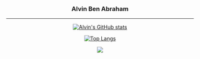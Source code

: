 <!--
**alvynben/alvynben** is a ✨ _special_ ✨ repository because its `README.md` (this file) appears on your GitHub profile.

Here are some ideas to get you started:

- 🔭 I’m currently working on ...
- 🌱 I’m currently learning ...
- 👯 I’m looking to collaborate on ...
- 🤔 I’m looking for help with ...
- 💬 Ask me about ...
- 📫 How to reach me: ...
- 😄 Pronouns: ...
- ⚡ Fun fact: ...
-->

<div align="center">

### Alvin Ben Abraham
<hr />
  
[![Alvin's GitHub stats](https://github-readme-stats.vercel.app/api?username=alvynben&show_icons=true&theme=dark)](https://github.com/anuraghazra/github-readme-stats)

[![Top Langs](https://github-readme-stats.vercel.app/api/top-langs/?username=alvynben&layout=compact&theme=dark)](https://github.com/anuraghazra/github-readme-stats)

![](https://komarev.com/ghpvc/?username=alvynben)
  
</div>

